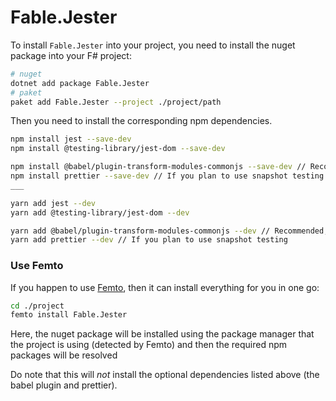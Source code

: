 # Fable.Jester

To install `Fable.Jester` into your project, 
you need to install the nuget package into 
your F# project:

```bash
# nuget
dotnet add package Fable.Jester
# paket
paket add Fable.Jester --project ./project/path
```
Then you need to install the corresponding npm dependencies.
```bash
npm install jest --save-dev
npm install @testing-library/jest-dom --save-dev

npm install @babel/plugin-transform-modules-commonjs --save-dev // Recommended, but not necessary
npm install prettier --save-dev // If you plan to use snapshot testing
___

yarn add jest --dev
yarn add @testing-library/jest-dom --dev

yarn add @babel/plugin-transform-modules-commonjs --dev // Recommended, but not necessary
yarn add prettier --dev // If you plan to use snapshot testing
```

### Use Femto

If you happen to use [Femto], then it can 
install everything for you in one go:

```bash
cd ./project
femto install Fable.Jester
```
Here, the nuget package will be installed 
using the package manager that the project 
is using (detected by Femto) and then the 
required npm packages will be resolved

Do note that this will *not* install the 
optional dependencies listed above (the 
babel plugin and prettier).

[Femto]: https://github.com/Zaid-Ajaj/Femto
